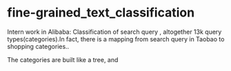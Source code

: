 # fine-grained_text_classification
Intern work in Alibaba: Classification of search query , altogether 13k query types(categories).In fact, there is a mapping from search query in Taobao to shopping categories..

The categories are built like a tree, and 
